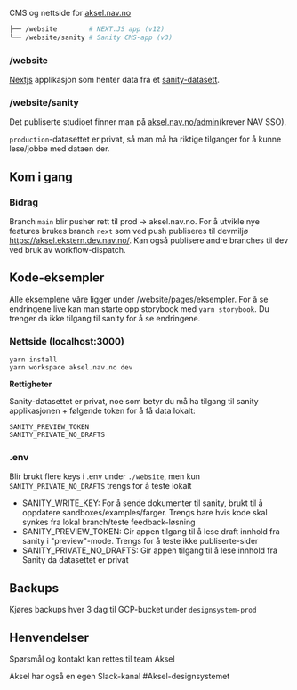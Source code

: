 CMS og nettside for [aksel.nav.no](https://aksel.nav.no/)

```sh
├── /website        # NEXT.JS app (v12)
└── /website/sanity # Sanity CMS-app (v3)
```

### /website

[Nextjs](https://nextjs.org/) applikasjon som henter data fra et [sanity-datasett](https://www.sanity.io/).

### /website/sanity

Det publiserte studioet finner man på [aksel.nav.no/admin](https://aksel.nav.no/admin)(krever NAV SSO).

`production`-datasettet er privat, så man må ha riktige tilganger for å kunne lese/jobbe med dataen der.

## Kom i gang

### Bidrag

Branch `main` blir pusher rett til prod -> aksel.nav.no. For å utvikle nye features brukes branch `next` som ved push publiseres til devmiljø https://aksel.ekstern.dev.nav.no/. Kan også publisere andre branches til dev ved bruk av workflow-dispatch.

## Kode-eksempler

Alle eksemplene våre ligger under /website/pages/eksempler. For å se endringene live kan man starte opp storybook med `yarn storybook`. Du trenger da ikke tilgang til sanity for å se endringene.

### Nettside (localhost:3000)

```
yarn install
yarn workspace aksel.nav.no dev
```

**Rettigheter**

Sanity-datasettet er privat, noe som betyr du må ha tilgang til sanity applikasjonen + følgende token for å få data lokalt:

```
SANITY_PREVIEW_TOKEN
SANITY_PRIVATE_NO_DRAFTS
```

### .env

Blir brukt flere keys i .env under `./website`, men kun `SANITY_PRIVATE_NO_DRAFTS` trengs for å teste lokalt

- SANITY_WRITE_KEY:
  For å sende dokumenter til sanity, brukt til å oppdatere sandboxes/examples/farger. Trengs bare hvis kode skal synkes fra lokal branch/teste feedback-løsning
- SANITY_PREVIEW_TOKEN: Gir appen tilgang til å lese draft innhold fra sanity i "preview"-mode. Trengs for å teste ikke publiserte-sider
- SANITY_PRIVATE_NO_DRAFTS: Gir appen tilgang til å lese innhold fra Sanity da datasettet er privat

## Backups

Kjøres backups hver 3 dag til GCP-bucket under `designsystem-prod`

## Henvendelser

Spørsmål og kontakt kan rettes til team Aksel

Aksel har også en egen Slack-kanal #Aksel-designsystemet
